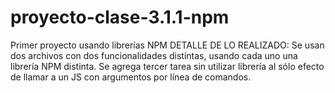 # proyecto-clase-3.1.1-npm
Primer proyecto usando librerías NPM
DETALLE DE LO REALIZADO:
Se usan dos archivos con dos funcionalidades distintas, usando cada uno una librería NPM distinta.
Se agrega tercer tarea sin utilizar librería al sólo efecto de llamar a un JS con argumentos por línea de comandos.

